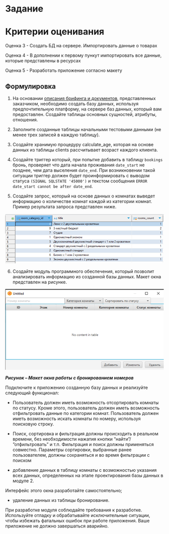 # Задание

# Критерии оценивания

Оценка 3 - Создать БД на сервере. Импортировать данные о товарах

Оценка 4 - В дополнении к первому пункут импортировать все данные, которые представлены в ресурсах

Оценка 5 - Разработать приложение согласно макету 

## Формулировка

1. На основании [описания брифинга и документов](Resources%20_090207-1-2025.zip), представленных заказчиком,
необходимо создать базу данных, используя предпочтительную платформу, на сервере баз данных, который вам
предоставлен. Создайте таблицы основных сущностей, атрибуты, отношения.

2. Заполните созданные таблицы начальными тестовыми
данными (не менее трех записей в каждую таблицу).

3. Создайте хранимую процедуру calculate_age,
которая на основе данных из таблицы clients
рассчитывает возраст каждого клиента.

4. Создайте триггер который, при попытке добавить в 
таблицу `bookings` бронь, проверяет что дата начала проживания `date_start` 
не позднее, чем дата выселения `date_end`. При возникновении такой ситуации триггер должен будет проинформировать
с выводом статуса `(SIGNAL SQLSTATE '45000')` и текстом сообщения `ERROR date_start cannot be after date_end`.

5. Создайте запрос, который на основе данных о комнатах 
выведет информацию о количестве комнат каждой из категории
комнат. Пример результата запроса представлен ниже.

![img.png](img.png)

6. Создайте модуль программного обеспечения, который
позволит анализировать информацию из созданной базы данных.
Макет окна представлен на рисунке.

![img_1.png](img_1.png)

**_Рисунок – Макет окна работы с бронированием номеров_**

Подключите к приложению созданную базу данных и реализуйте следующий функционал:
- Пользователь должен иметь возможность 
отсортировать комнаты по статусу. 
Кроме этого, пользователь должен иметь возможность
отфильтровать данные по категории комнат. 
Пользователь должен иметь возможность искать комнаты по номеру,
используя поисковую строку.
- Поиск, сортировка и фильтрация должны происходить
в реальном времени, без необходимости нажатия кнопки “найти”/ ”отфильтровать” и т.п. Фильтрация и поиск должны применяться совместно. Параметры сортировки, выбранные ранее пользователем, должны сохраняться и во время фильтрации с поиском


- добавление данных в таблицу комнаты с возможностью указания
всех данных, определенных на этапе проектирования базы данных в модуле 2.

Интерфейс этого окна разработайте самостоятельно;
- удаление данных из таблицы бронирование.

При разработке модуля соблюдайте требования к разработке.
Используйте отладку и обрабатывайте исключительные ситуации,
чтобы избежать фатальных ошибок при работе приложения. Ваше приложение
не должно завершаться аварийно.

